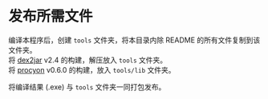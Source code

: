 # 发布所需文件

编译本程序后，创建 `tools` 文件夹，将本目录内除 README 的所有文件复制到该文件夹。  
将 [dex2jar](https://github.com/pxb1988/dex2jar/releases) v2.4 的构建，解压放入 `tools` 文件夹。  
将 [procyon](https://github.com/mstrobel/procyon/releases) v0.6.0 的构建，放入 `tools/lib` 文件夹。

将编译结果 (.exe) 与 `tools` 文件夹一同打包发布。
